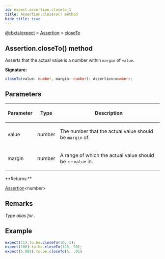 ```yaml
---
id: expect.assertion.closeto_1
title: Assertion.closeTo() method
hide_title: true
---
```


[@rbxts/expect](./expect.md) &gt; [Assertion](./expect.assertion.md) &gt; [closeTo](./expect.assertion.closeto_1.md)

## Assertion.closeTo() method

Asserts that the actual value is a number within `margin` of `value`<!-- -->.

**Signature:**

```typescript
closeTo(value: number, margin: number): Assertion<number>;
```

## Parameters

<table><thead><tr><th>

Parameter


</th><th>

Type


</th><th>

Description


</th></tr></thead>
<tbody><tr><td>

value


</td><td>

number


</td><td>

The number that the actual value should be `margin` of.


</td></tr>
<tr><td>

margin


</td><td>

number


</td><td>

A range of which the actual value should be +-`value` in.


</td></tr>
</tbody></table>
**Returns:**

[Assertion](./expect.assertion.md)<!-- -->&lt;number&gt;

## Remarks

_Type alias for ._

## Example


```ts
expect(11).to.be.closeTo(10, 1);
expect(100).to.be.closeTo(125, 50);
expect(5.005).to.be.closeTo(5, .01)
```
